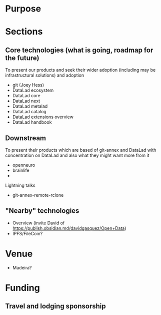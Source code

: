 # Purpose

# Sections

## Core technologies (what is going, roadmap for the future)

To present our products and seek their wider adoption (including may be infrastructural solutions) and adoption

- git (Joey Hess)
- DataLad ecosystem
- DataLad core
- DataLad next
- DataLad metalad
- DataLad catalog
- DataLad extensions overview
- DataLad handbook


## Downstream 

To present their products which are based of git-annex and DataLad with concentration on DataLad and also what they might want more from it

- openneuro
- brainlife
- 

Lightning talks

- git-annex-remote-rclone


## "Nearby" technologies

- Overview (invite David of https://publish.obsidian.md/davidgasquez/Open+Data)
- IPFS/FileCoin?

# Venue

- Madeira? 

# Funding

## Travel and lodging sponsorship